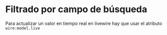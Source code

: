 # Filtrado por campo de búsqueda

Para actualizar un valor en tiempo real en livewire hay que usar el atributo `wire:model.live`

